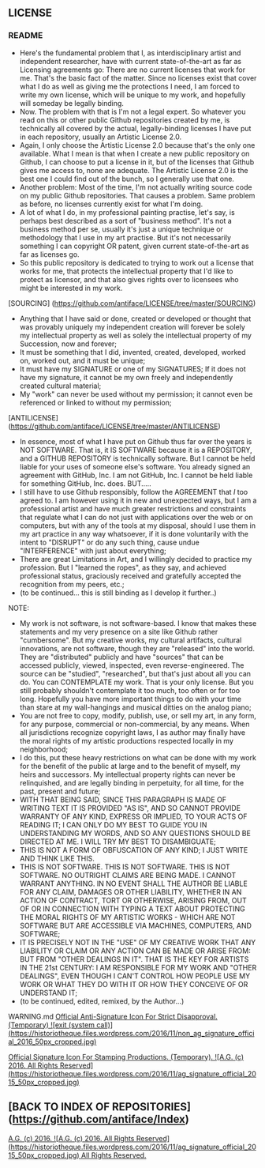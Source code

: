 ## LICENSE
### README
* Here's the fundamental problem that I, as interdisciplinary artist and independent researcher, have with current state-of-the-art as far as Licensing agreements go: There are no current licenses that work for me. That's the basic fact of the matter. Since no licenses exist that cover what I do as well as giving me the protections I need, I am forced to write my own license, which will be unique to my work, and hopefully will someday be legally binding.
* Now. The problem with that is I'm not a legal expert. So whatever you read on this or other public Github repositories created by me, is technically all covered by the actual, legally-binding licenses I have put in each repository, usually an Artistic License 2.0.
* Again, I only choose the Artistic License 2.0 because that's the only one available. What I mean is that when I create a new public repository on Github, I can choose to put a license in it, but of the licenses that Github gives me access to, none are adequate. The Artistic License 2.0 is the best one I could find out of the bunch, so I generally use that one.
* Another problem: Most of the time, I'm not actually writing source code on my public Github repositories. That causes a problem. Same problem as before, no licenses currently exist for what I'm doing.
* A lot of what I do, in my professional painting practise, let's say, is perhaps best described as a sort of "business method". It's not a business method per se, usually it's just a unique technique or methodology that I use in my art practise. But it's not necessarily something I can copyright OR patent, given current state-of-the-art as far as licenses go.
* So this public repository is dedicated to trying to work out a license that works for me, that protects the intellectual property that I'd like to protect as licensor, and that also gives rights over to licensees who might be interested in my work.

[SOURCING] (https://github.com/antiface/LICENSE/tree/master/SOURCING)
* Anything that I have said or done, created or developed or thought that was provably uniquely my independent creation will forever be solely my intellectual property as well as solely the intellectual property of my Succession, now and forever;
* It must be something that I did, invented, created, developed, worked on, worked out, and it must be unique;
* It must have my SIGNATURE or one of my SIGNATURES; If it does not have my signature, it cannot be my own freely and independently created cultural material;
* My "work" can never be used without my permission; it cannot even be referenced or linked to without my permission;

[ANTILICENSE] (https://github.com/antiface/LICENSE/tree/master/ANTILICENSE)
* In essence, most of what I have put on Github thus far over the years is NOT SOFTWARE. That is, it IS SOFTWARE because it is a REPOSITORY, and a GITHUB REPOSITORY is technically software. But I cannot be held liable for your uses of someone else's software. You already signed an agreement with GitHub, Inc. I am not GitHub, Inc. I cannot be held liable for something GitHub, Inc. does. BUT.....
* I still have to use Github responsibly, follow the AGREEMENT that *I* too agreed to. I am however using it in new and unexpected ways, but I am a professional artist and have much greater restrictions and constraints that regulate what I can do not just with applications over the web or on computers, but with any of the tools at my disposal, should I use them in my art practice in any way whatsoever, if it is done voluntarily with the intent to "DISRUPT" or do any such thing, cause undue "INTERFERENCE" with just about everything;
* There are great Limitations in Art, and I willingly decided to practice my profession. But I "learned the ropes", as they say, and achieved professional status, graciously received and gratefully accepted the recognition from my peers, etc.;
* (to be continued... this is still binding as I develop it further..)

NOTE:
- My work is not software, is not software-based. I know that makes these statements and my very presence on a site like Github rather "cumbersome". But my creative works, my cultural artifacts, cultural innovations, are not software, though they are "released" into the world. They are "distributed" publicly and have "sources" that can be accessed publicly, viewed, inspected, even reverse-engineered. The source can be "studied", "researched", but that's just about all you can do. You can CONTEMPLATE my work. That is your only license. But you still probably shouldn't contemplate it too much, too often or for too long. Hopefully you have more important things to do with your time than stare at my wall-hangings and musical ditties on the analog piano;
- You are not free to copy, modify, publish, use, or sell my art, in any form, for any purpose, commercial or non-commercial, by any means. When all jurisdictions recognize copyright laws, I as author may finally have the moral rights of my artistic productions respected locally in my neighborhood;
- I do this, put these heavy restrictions on what can be done with my work for the benefit of the public at large and to the benefit of myself, my heirs and successors. My intellectual property rights can never be relinquished, and are legally binding in perpetuity, for all time, for the past, present and future;
- WITH THAT BEING SAID, SINCE THIS PARAGRAPH IS MADE OF WRITING TEXT IT IS PROVIDED "AS IS", AND SO CANNOT PROVIDE WARRANTY OF ANY KIND, EXPRESS OR IMPLIED, TO YOUR ACTS OF READING IT; I CAN ONLY DO MY BEST TO GUIDE YOU IN UNDERSTANDING MY WORDS, AND SO ANY QUESTIONS SHOULD BE DIRECTED AT ME. I WILL TRY MY BEST TO DISAMBIGUATE;
- THIS IS NOT A FORM OF OBFUSCATION OF ANY KIND; I JUST WRITE AND THINK LIKE THIS.
- THIS IS NOT SOFTWARE. THIS IS NOT SOFTWARE. THIS IS NOT SOFTWARE. NO OUTRIGHT CLAIMS ARE BEING MADE. I CANNOT WARRANT ANYTHING. IN NO EVENT SHALL THE AUTHOR BE LIABLE FOR ANY CLAIM, DAMAGES OR OTHER LIABILITY, WHETHER IN AN ACTION OF CONTRACT, TORT OR OTHERWISE, ARISING FROM, OUT OF OR IN CONNECTION WITH TYPING A TEXT ABOUT PROTECTING THE MORAL RIGHTS OF MY ARTISTIC WORKS - WHICH ARE NOT SOFTWARE BUT ARE ACCESSIBLE VIA MACHINES, COMPUTERS, AND SOFTWARE;
- IT IS PRECISELY NOT IN THE "USE" OF MY CREATIVE WORK THAT ANY LIABILITY OR CLAIM OR ANY ACTION CAN BE MADE OR ARISE FROM: BUT FROM "OTHER DEALINGS IN IT". THAT IS THE KEY FOR ARTISTS IN THE 21st CENTURY: I AM RESPONSIBLE FOR MY WORK AND "OTHER DEALINGS", EVEN THOUGH I CAN'T CONTROL HOW PEOPLE USE MY WORK OR WHAT THEY DO WITH IT OR HOW THEY CONCEIVE OF OR UNDERSTAND IT;
- (to be continued, edited, remixed, by the Author...)

WARNING.md
[Official Anti-Signature Icon For Strict Disapproval. (Temporary)
![exit (system call)]
(https://historiotheque.files.wordpress.com/2016/11/non_ag_signature_official_2016_50px_cropped.jpg)](https://en.wikipedia.org/wiki/Boundary_marker)

[Official Signature Icon For Stamping Productions. (Temporary).
![A.G. (c) 2016. All Rights Reserved]
(https://historiotheque.files.wordpress.com/2016/11/ag_signature_official_2015_50px_cropped.jpg)](http://alexgagnon.com)

## [BACK TO INDEX OF REPOSITORIES] (https://github.com/antiface/Index)

[A.G. (c) 2016. ![A.G. (c) 2016. All Rights Reserved]
(https://historiotheque.files.wordpress.com/2016/11/ag_signature_official_2015_50px_cropped.jpg) All Rights Reserved.](http://alexgagnon.com)
